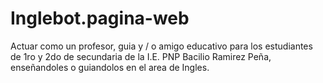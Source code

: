 # Inglebot.pagina-web
Actuar como un profesor, guia y / o amigo educativo para los estudiantes de 1ro y 2do de secundaria de la I.E. PNP Bacilio Ramirez Peña, enseñandoles o guiandolos en el area de Ingles.

